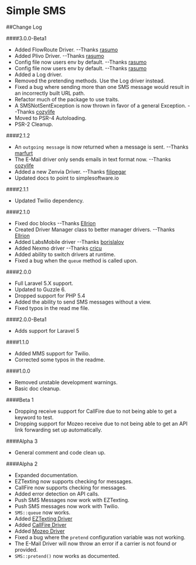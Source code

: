 Simple SMS
==========

##Change Log

####3.0.0-Beta1
* Added FlowRoute Driver. --Thanks [rasumo](https://github.com/rasumo)
* Added Plivo Driver. --Thanks [rasumo](https://github.com/rasumo)
* Config file now users env by default. --Thanks [rasumo](https://github.com/rasumo)
* Config file now users env by default. --Thanks [rasumo](https://github.com/rasumo)
* Added a Log driver.
* Removed the pretending methods.  Use the Log driver instead.
* Fixed a bug where sending more than one SMS message would result in an incorrectly built URL path.
* Refactor much of the package to use traits.
* A SMSNotSentException is now thrown in favor of a general Exception. --Thanks [cozylife](https://github.com/cozylife)
* Moved to PSR-4 Autoloading.
* PSR-2 Cleanup.

####2.1.2
* An `outgoing message` is now returned when a message is sent. --Thanks [marfurt](https://github.com/marfurt)
* The E-Mail driver only sends emails in text format now.  --Thanks [cozylife](https://github.com/cozylife)
* Added a new Zenvia Driver.  --Thanks [filipegar](https://github.com/filipegar)
* Updated docs to point to simplesoftware.io

####2.1.1
* Updated Twilio dependency.

####2.1.0
* Fixed doc blocks --Thanks [Ellrion](https://github.com/Ellrion)
* Created Driver Manager class to better manager drivers. --Thanks [Ellrion](https://github.com/Ellrion)
* Added LabsMobile driver --Thanks [borislalov](https://github.com/borislalov)
* Added Nexmo driver --Thanks [cricu](https://github.com/cricu)
* Added ability to switch drivers at runtime.
* Fixed a bug when the `queue` method is called upon.

####2.0.0
* Full Laravel 5.X support.
* Updated to Guzzle 6.
* Dropped support for PHP 5.4
* Added the ability to send SMS messages without a view.
* Fixed typos in the read me file.

####2.0.0-Beta1
* Adds support for Laravel 5

####1.1.0
* Added MMS support for Twilio.
* Corrected some typos in the readme.

####1.0.0
* Removed unstable development warnings.
* Basic doc cleanup.

####Beta 1
* Dropping receive support for CallFire due to not being able to get a keyword to test.
* Dropping support for Mozeo receive due to not being able to get an API link forwarding set up automatically.

####Alpha 3
* General comment and code clean up.

####Alpha 2
* Expanded documentation.
* EZTexting now supports checking for messages.
* CallFire now supports checking for messages.
* Added error detection on API calls.
* Push SMS Messages now work with EZTexting.
* Push SMS messages now work with Twilio.
* `SMS::queue` now works.
* Added [EZTexting Driver](https://www.eztexting.com/)
* Added [CallFire Driver](https://www.callfire.com/)
* Added [Mozeo Driver](https://www.mozeo.com/)
* Fixed a bug where the `pretend` configuration variable was not working.
* The E-Mail Driver will now throw an error if a carrier is not found or provided.
* `SMS::pretend()` now works as documented.
